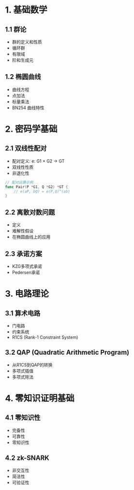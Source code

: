 # 1. 基础数学
## 1.1 群论
  - 群的定义和性质
  - 循环群
  - 有限域
  - 阶和生成元
## 1.2 椭圆曲线
  - 曲线方程
  - 点加法
  - 标量乘法
  - BN254 曲线特性
# 2. 密码学基础
## 2.1 双线性配对
  - 配对定义: e: G1 × G2 → GT
  - 双线性性质
  - 非退化性
```go
// 配对运算示例
func Pair(P *G1, Q *G2) *GT {
    // e(aP, bQ) = e(P,Q)^(ab)
}
```
## 2.2 离散对数问题
- 定义
- 难解性假设
- 在椭圆曲线上的应用
## 2.3 承诺方案
- KZG多项式承诺
- Pedersen承诺
# 3. 电路理论
## 3.1 算术电路
- 门电路
- 约束系统
- R1CS (Rank-1 Constraint System)
## 3.2 QAP (Quadratic Arithmetic Program)
- 从R1CS到QAP的转换
- 多项式插值
- 多项式除法

# 4. 零知识证明基础
## 4.1 零知识性
- 完备性
- 可靠性
- 零知识性
## 4.2  zk-SNARK
- 非交互性
- 简洁性
- 可验证性